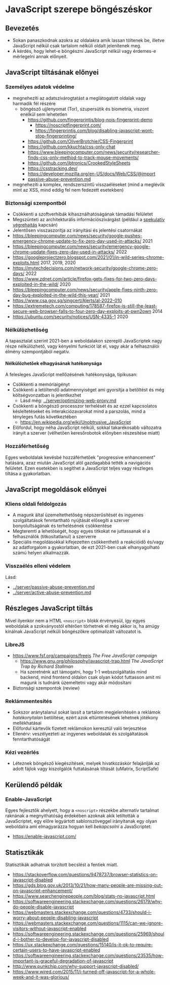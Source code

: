 # JavaScript szerepe böngészéskor

## Bevezetés

* Sokan panaszkodnak azokra az oldalakra amik lassan töltenek be, illetve JavaScript nélkül csak tartalom nélküli oldalt jelenítenek meg.
* A kérdés, hogy lehet-e böngészni JavaScript nélkül vagy érdemes-e mérlegelni annak előnyeit.

## JavaScript tiltásának előnyei

### Személyes adatok védelme

* megnehezíti az adatszivárogtatást a meglátogatott oldalak vagy harmadik fél részére
  * böngésző ujjlenyomat (Tor), szupersütik és biometria, viszont enélkül sem lehetetlen
    * https://github.com/fingerprintjs/blog-nojs-fingerprint-demo
      * https://noscriptfingerprint.com/
      * https://fingerprintjs.com/blog/disabling-javascript-wont-stop-fingerprinting/
    * https://github.com/OliverBrotchie/CSS-Fingerprint
    * https://github.com/kkuchta/css-only-chat
    * https://www.bleepingcomputer.com/news/security/researcher-finds-css-only-method-to-track-mouse-movements/
    * https://github.com/jbtronics/CrookedStyleSheets
    * https://csstracking.dev/
    * https://developer.mozilla.org/en-US/docs/Web/CSS/@import
    * [passive-abuse-prevention.md](../server/passive-abuse-prevention.md#h%C3%A1l%C3%B3zati-ujjlenyomat)
* megnehezíti a komplex, rendszerszintű visszaéléseket (mind a meglévők mint az XSS, mind eddig fel nem fedezett esetekben)

### Biztonsági szempontból

* Csökkenti a szoftverhibák kihasználhatóságának támadási felületet
* Megszünteti az architekturális információszivárgást (például a [spekulatív végrehajtás](https://en.wikipedia.org/wiki/Spectre_%28security_vulnerability%29) kapcsán)
* Jelentősen visszaszorítja az irányítási és jelentési csatornákat
* https://bleepingcomputer.com/news/security/google-pushes-emergency-chrome-update-to-fix-zero-day-used-in-attacks/ 2021
* https://bleepingcomputer.com/news/security/emergency-google-chrome-update-fixes-zero-day-used-in-attacks/ 2022
* https://googleprojectzero.blogspot.com/2021/01/in-wild-series-chrome-exploits.html 2017, 2019, 2020
* https://mytechdecisions.com/network-security/google-chrome-zero-days/ 2022
* https://www.zdnet.com/article/firefox-gets-fixes-for-two-zero-days-exploited-in-the-wild/ 2020
* https://bleepingcomputer.com/news/security/apple-fixes-ninth-zero-day-bug-exploited-in-the-wild-this-year/ 2021
* https://www.csa.gov.sg/singcert/Alerts/al-2022-010
* https://extremetech.com/computing/178587-firefox-is-still-the-least-secure-web-browser-falls-to-four-zero-day-exploits-at-pwn2own 2014
* https://ubuntu.com/security/notices/USN-4335-1 2020

### Nélkülözhetőség

A tapasztalat szerint 2021-ben a weboldalakon szereplő JavaScriptek nagy része nélkülözhető, vagy kényelmi funkciót lát el, vagy akár a felhasználói élmény szempontjából negatív.

#### Nélkülözhetőek elhagyásának hatékonysága

A felesleges JavaScript mellőzésének hatékonysága, tipikusan:

* Csökkenti a memóriaigényt
* Csökkenti a letöltendő adatmennyiséget ami gyorsítja a betöltést és még költségvonzatban is jelentkezhet
  * Lásd még: [../server/optimizing-web-proxy.md](../server/optimizing-web-proxy.md)
* Csökkenti a böngésző processzor terhelését és az ezzel kapcsolatos késleltetéseket és interakciózavarokat mind a parszolás, mind a tényleges futás következtében
  * https://en.wikipedia.org/wiki/Unobtrusive_JavaScript
* Előfordul, hogy néha JavaScript nélküli, sokkal takarékosabb változatra irányít a szerver (vélhetően keresőrobotok előnyben részesítése miatt)

### Hozzáférhetőség

Egyes weboldalak kevésbé hozzáférhetőek "progressive enhancement" hatására, azaz miután JavaScript alól gazdagabbá tették a navigációs felületet.
Ezen esetekben is segíthet a JavaScript teljes vagy részleges tiltása a gyakorlatban.

## JavaScript megoldások előnyei

### Kliens oldali feldolgozás

* A magunk által üzemeltethetőség népszerűsítését és ingyenes szolgáltatások fenntartható nyújtását elősegíti a szerver bonyolultságának és terhelésének csökkentése
* Megteremti a lehetőségét, hogy egyes titkokat ne juttassanak el a felhasználók (titkosítatlanul) a szerverre
* Speciális megoldásokkal kifejezetten csökkenthető a reakcióidő és/vagy az adatforgalom a gyakorlatban, de ezt 2021-ben csak elhanyagolható számú helyen alkalmazzák.

### Visszaélés elleni védelem

Lásd:

* [../server/passive-abuse-prevention.md](../server/passive-abuse-prevention.md)
* [../server/active-abuse-prevention.md](../server/active-abuse-prevention.md)

## Részleges JavaScript tiltás

Mivel ilyenkor nem a HTML `<noscript>` blokk érvényesül, így egyes weboldalak a szokványostól eltérően törhetnek el még akkor is, ha amúgy kínálnak JavaScript nélküli böngészőkre optimalizált változatot is.

### LibreJS

* https://www.fsf.org/campaigns/freejs _The Free JavaScript campaign_
  * https://www.gnu.org/philosophy/javascript-trap.html _The JavaScript Trap by Richard Stallman_
  * Ha szeretnénk azt támogatni, hogy 1-1 webszolgáltatás mind backend, mind frontend oldalon csak olyan kódot futtasson amit mi magunk is tudnánk üzemeltetni vagy akár módosítani
* Biztonsági szempontok (review)

### Reklámmentesítés

* Sokszor aránytalanul sokat lassít a tartalom megjelenítésén a reklámok _hatékonytalan_ betöltése, ezért azok eltüntetésének lehetnek jótékony mellékhatásai
* Előfordul kártevők fizetett reklámokon keresztül való terjesztése
* Ellenérv: veszélyezteti az ingyenes weboldalak és szolgáltatások fenntarthatóságát

### Kézi vezérlés

* Léteznek böngésző kiegészítések, melyek hivatkozáskor felajánlják az adott fájlok vagy kiszolgálók futtatásának tiltását (uMatrix, ScriptSafe)

## Kerülendő példák

### Enable-JavaScript

Egyes fejlesztők ahelyett, hogy a `<noscript>` részekbe alternatív tartalmat raknának a megnyithatóság érdekében azoknak akik letiltották a JavaScriptet, egy előre legyártott sablonszöveggel irányítanak egy olyan weboldalra ami elmagyarázza hogyan kell _bekapcsolni_ a JavaScriptet:

* https://enable-javascript.com/

## Statisztikák

Statisztikák adhatnak torzított becslést a fentiek miatt.

* https://stackoverflow.com/questions/9478737/browser-statistics-on-javascript-disabled
* https://gds.blog.gov.uk/2013/10/21/how-many-people-are-missing-out-on-javascript-enhancement/
* https://www.searchenginepeople.com/blog/stats-no-javascript.html
* https://softwareengineering.stackexchange.com/questions/26179/why-do-people-disable-javascript
* https://webmasters.stackexchange.com/questions/4733/should-i-worry-about-people-disabling-javascript
* https://webmasters.stackexchange.com/questions/1115/can-we-ignore-visitors-without-javascript-enabled
* https://softwareengineering.stackexchange.com/questions/25969/should-i-bother-to-develop-for-javascript-disabled
* https://ux.stackexchange.com/questions/15140/is-it-ok-to-require-certain-users-to-have-javascript-enabled
* https://softwareengineering.stackexchange.com/questions/23535/how-important-is-graceful-degradation-of-javascript
* http://www.punkchip.com/why-support-javascript-disabled/
* https://www.wired.com/2015/11/i-turned-off-javascript-for-a-whole-week-and-it-was-glorious/
